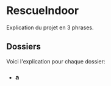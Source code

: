 # RescueIndoor

Explication du projet en 3 phrases.

## Dossiers

Voici l'explication pour chaque dossier:

* ### a